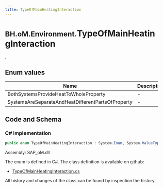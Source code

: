 ```yaml
---
title: TypeOfMainHeatingInteraction
---
```


# <small>BH.oM.Environment.</small>**TypeOfMainHeatingInteraction**

.

## Enum values

| Name            | Description                                                    |
|-----------------|----------------------------------------------------------------|
| BothSystemsProvideHeatToWholeProperty |  -  |
| SystemsAreSeparateAndHeatDifferentPartsOfProperty |  -  |


## Code and Schema

### C# implementation

``` C# title="C#"
public enum TypeOfMainHeatingInteraction : System.Enum, System.ValueType, System.IComparable, System.ISpanFormattable, System.IFormattable, System.IConvertible
```

Assembly: SAP_oM.dll

The enum is defined in C#. The class definition is available on github:

- [TypeOfMainHeatingInteraction.cs](https://github.com/BHoM/SAP_Toolkit/blob/develop/SAP_oM/Enums\TypeOfMainHeatingInteraction.cs)

All history and changes of the class can be found by inspection the history.
